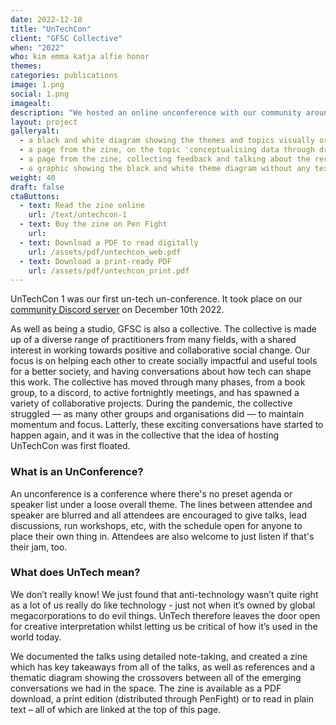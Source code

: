 ```yaml
---
date: 2022-12-10
title: "UnTechCon"
client: "GFSC Collective"
when: "2022"
who: kim emma katja alfie honor
themes: 
categories: publications
image: 1.png
social: 1.png
imagealt: 
description: "We hosted an online unconference with our community around the theme of 'un-tech' and we learned a lot!"
layout: project
galleryalt:
  - a black and white diagram showing the themes and topics visually organised, showing overlapping areas between themes
  - a page from the zine, on the topic 'conceptualising data through dreams'
  - a page from the zine, collecting feedback and talking about the reception of untechcon 1
  - a graphic showing the black and white theme diagram without any text
weight: 40
draft: false
ctaButtons:
  - text: Read the zine online
    url: /text/untechcon-1
  - text: Buy the zine on Pen Fight
    url: 
  - text: Download a PDF to read digitally
    url: /assets/pdf/untechcon_web.pdf
  - text: Download a print-ready PDF
    url: /assets/pdf/untechcon_print.pdf
---
```


UnTechCon 1 was our first un-tech un-conference. It took place on our [community Discord server](https://discord.gfsc.studio) on December 10th 2022.

As well as being a studio, GFSC is also a collective. The collective is made up of a diverse range of practitioners from many fields, with a shared interest in working towards positive and collaborative social change. Our focus is on helping each other to create socially impactful and useful tools for a better society, and having conversations about how tech can shape this work. The collective has moved through many phases, from a book group, to a discord, to active fortnightly meetings, and has spawned a variety of collaborative projects. During the pandemic, the collective struggled — as many other groups and organisations did — to maintain momentum and focus. Latterly, these exciting conversations have started to happen again, and it was in the collective that the idea of hosting UnTechCon was first floated.

### What is an UnConference?

An unconference is a conference where there's no preset agenda or speaker list under a loose overall theme. The lines between attendee and speaker are blurred and all attendees are encouraged to give talks, lead discussions, run workshops, etc, with the schedule open for anyone to place their own thing in. Attendees are also welcome to just listen if that's their jam, too.

### What does UnTech mean?

We don’t really know! We just found that anti-technology wasn’t quite right as a lot of us really do like technology - just not when it’s owned by global megacorporations to do evil things. UnTech therefore leaves the door open for creative interpretation whilst letting us be critical of how it’s used in the world today.

We documented the talks using detailed note-taking, and created a zine which has key takeaways from all of the talks, as well as references and a thematic diagram showing the crossovers between all of the emerging conversations we had in the space. The zine is available as a PDF download, a print edition (distributed through PenFight) or to read in plain text – all of which are linked at the top of this page.